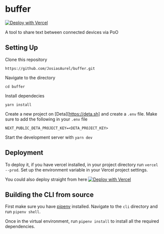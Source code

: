 # buffer

[![Deploy with Vercel](https://vercel.com/button)](https://vercel.com/new/clone?repository-url=https%3A%2F%2Fgithub.com%2FJosiasAurel%2Fbuffer.git&env=NEXT_PUBLIC_DETA_PROJECT_KEY&project-name=buffered)

A tool to share text between connected devices via PoO

## Setting Up

Clone this repository

```shell
https://github.com/JosiasAurel/buffer.git
```

Navigate to the directory

```shell
cd buffer
```

Install dependecies

```shell
yarn install
```

Create a new project on [Deta][https://deta.sh] and create a `.env` file.
Make sure to add the following in your `.env` file

```env
NEXT_PUBLIC_DETA_PROJECT_KEY=<DETA_PROJECT_KEY>
```

Start the development server with `yarn dev`

## Deployment

To deploy it, if you have vercel installed, in your project directory run `vercel --prod`.
Set up the environment variable in your Vercel project settings.

You could also deploy straight from here
[![Deploy with Vercel](https://vercel.com/button)](https://vercel.com/new/clone?repository-url=https%3A%2F%2Fgithub.com%2FJosiasAurel%2Fbuffer.git&env=NEXT_PUBLIC_DETA_PROJECT_KEY&project-name=buffered)

## Building the CLI from source

First make sure you have [pipenv](https://pypi.org/project/pipenv/) installed.
Navigate to the `cli` directory and run `pipenv shell`.

Once in the virtual environment, run `pipenv install` to install all the required dependencies.
